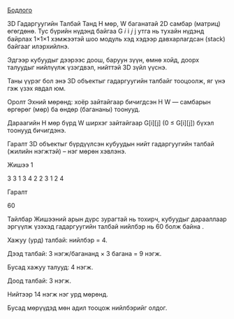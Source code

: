 
[Бодлого](https://www.hackerrank.com/challenges/3d-surface-area/problem?isFullScreen=true)

3D Гадаргуугийн Талбай
Танд H мөр, W баганатай 2D самбар (матриц) өгөгдөнө. Тус бүрийн нүдэнд байгаа G
𝑖
i
𝑗
j утга нь тухайн нүдэнд байрлах 1×1×1 хэмжээтэй шоо модуль хэд хэдээр давхарлагдсан (stack) байгааг илэрхийлнэ.

Эдгээр кубуудыг дээрээс доош, баруун зүүн, өмнө хойд, доорх талуудыг нийлүүлж үзэгдвэл, нийттэй 3D зүйл үүснэ.

Таны үүрэг бол энэ 3D объектыг гадаргуугийн талбайг тооцоолж, яг үнэ гэж үзэх явдал юм.

Оролт
Эхний мөрөнд: хоёр зайтайгаар бичигдсэн H W — самбарын өргөрөг (мөр) ба өндөр (багананы) тоонууд.

Дараагийн H мөр бүрд W ширхэг зайтайгаар G[i][j] (0 ≤ G[i][j]) бүхэл тоонууд бичигдэнэ.

Гаралт
3D объектыг бүрдүүлсэн кубуудын нийт гадаргуугийн талбай (жилийн нэгжтэй) – нэг мөрөн хэвлэнэ.

Жишээ 1

3 3
1 3 4
2 2 3
1 2 4

Гаралт

60

Тайлбар
Жишээний арын дүрс зурагтай нь тохирч, кубуудыг дарааллаар эргүүлж үзэхэд гадаргуугийн талбай нийлбэр нь 60 болж байна .

Хажуу (урд) талбай: нийлбэр = 4.

Дээд талбай: 3 нэгж/багананд × 3 багана = 9 нэгж.

Бусад хажуу талууд: 4 нэгж.

Доод талбай: 3 нэгж.

Нийтээр 14 нэгж нэг урд мөрөнд.

Бусад мөрүүдэд мөн адил тооцож нийлбэрийг олдог.
